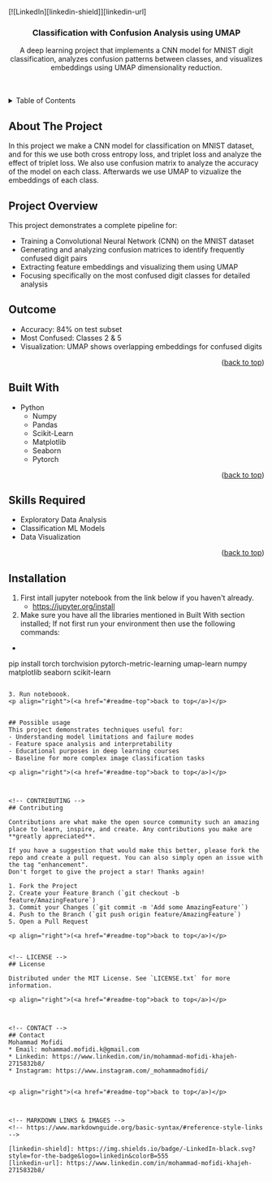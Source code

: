 <a id="readme-top"></a>


[![LinkedIn][linkedin-shield]][linkedin-url]

<h3 align="center">Classification with Confusion Analysis using UMAP</h3>

  <p align="center">
    A  deep learning project that implements a CNN model for MNIST digit classification, analyzes confusion patterns between classes, and visualizes embeddings using UMAP dimensionality reduction.
    <br />
    <br />
    <br />
  </p>
</div>

<!-- TABLE OF CONTENTS -->
<details>
  <summary>Table of Contents</summary>
  <ol>
    <li>
      <a href="#about-the-project">About The Project</a>
      <ul>
        <li><a href="#built-with">Built With</a></li>
        <li><a href="#skills-required">Skills Required</a><li>
      </ul>
    <li><a href="#installation">Installation</a></li>
    <li><a href="#possible-usage">Possible Usage</a></li>
    <li><a href="#contributing">Contributing</a></li>
    <li><a href="#license">License</a></li>
    <li><a href="#contact">Contact</a></li>
  </ol>
</details>

## About The Project
In this project we make a CNN model for classification on MNIST dataset, and for this we use both cross entropy loss, and triplet loss and analyze the effect of triplet loss. We also use confusion matrix to analyze the accuracy of the model on each class. Afterwards we use UMAP to vizualize the embeddings of each class.

## Project Overview

This project demonstrates a complete pipeline for:
- Training a Convolutional Neural Network (CNN) on the MNIST dataset
- Generating and analyzing confusion matrices to identify frequently confused digit pairs
- Extracting feature embeddings and visualizing them using UMAP
- Focusing specifically on the most confused digit classes for detailed analysis

## Outcome
- Accuracy: 84% on test subset
- Most Confused: Classes 2 & 5
- Visualization: UMAP shows overlapping embeddings for confused digits

<p align="right">(<a href="#readme-top">back to top</a>)</p>


## Built With
* Python
   + Numpy
   + Pandas
   + Scikit-Learn
   + Matplotlib
   + Seaborn
   + Pytorch

<p align="right">(<a href="#readme-top">back to top</a>)</p>


## Skills Required
* Exploratory Data Analysis
* Classification ML Models
* Data Visualization

<p align="right">(<a href="#readme-top">back to top</a>)</p>


## Installation
1. First intall jupyter notebook from the link below if you haven't already.
   + https://jupyter.org/install
2. Make sure you have all the libraries mentioned in Built With section installed; If not first run your environment then use the following commands:
+ 
  ```bash
pip install torch torchvision pytorch-metric-learning umap-learn numpy matplotlib seaborn scikit-learn
  ```

3. Run noteboook.
<p align="right">(<a href="#readme-top">back to top</a>)</p>


## Possible usage
This project demonstrates techniques useful for:
- Understanding model limitations and failure modes
- Feature space analysis and interpretability
- Educational purposes in deep learning courses
- Baseline for more complex image classification tasks

<p align="right">(<a href="#readme-top">back to top</a>)</p>



<!-- CONTRIBUTING -->
## Contributing

Contributions are what make the open source community such an amazing place to learn, inspire, and create. Any contributions you make are **greatly appreciated**.

If you have a suggestion that would make this better, please fork the repo and create a pull request. You can also simply open an issue with the tag "enhancement".
Don't forget to give the project a star! Thanks again!

1. Fork the Project
2. Create your Feature Branch (`git checkout -b feature/AmazingFeature`)
3. Commit your Changes (`git commit -m 'Add some AmazingFeature'`)
4. Push to the Branch (`git push origin feature/AmazingFeature`)
5. Open a Pull Request

<p align="right">(<a href="#readme-top">back to top</a>)</p>


<!-- LICENSE -->
## License

Distributed under the MIT License. See `LICENSE.txt` for more information.

<p align="right">(<a href="#readme-top">back to top</a>)</p>



<!-- CONTACT -->
## Contact
Mohammad Mofidi
* Email: mohammad.mofidi.k@gmail.com
* Linkedin: https://www.linkedin.com/in/mohammad-mofidi-khajeh-2715832b8/
* Instagram: https://www.instagram.com/_mohammadmofidi/


<p align="right">(<a href="#readme-top">back to top</a>)</p>



<!-- MARKDOWN LINKS & IMAGES -->
<!-- https://www.markdownguide.org/basic-syntax/#reference-style-links -->

[linkedin-shield]: https://img.shields.io/badge/-LinkedIn-black.svg?style=for-the-badge&logo=linkedin&colorB=555
[linkedin-url]: https://www.linkedin.com/in/mohammad-mofidi-khajeh-2715832b8/












  
